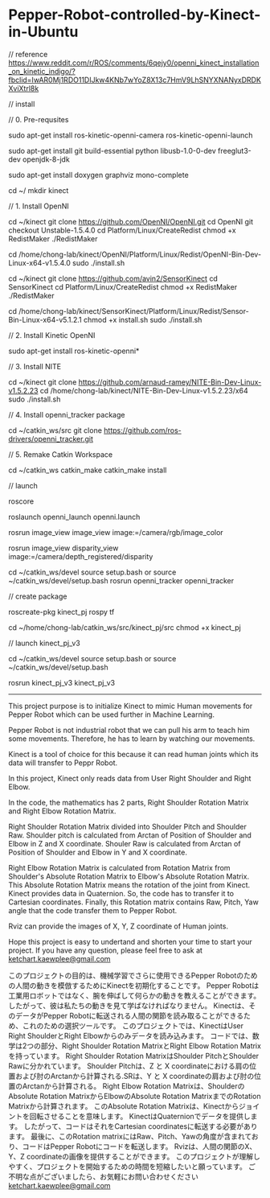# Pepper-Robot-controlled-by-Kinect-in-Ubuntu
// reference https://www.reddit.com/r/ROS/comments/6qejy0/openni_kinect_installation_on_kinetic_indigo/?fbclid=IwAR0Mj1RDO11DIJkw4KNb7wYoZ8X13c7HmV9LhSNYXNANyxDRDKXviXtrl8k

// install

// 0. Pre-requsites

sudo apt-get install ros-kinetic-openni-camera ros-kinetic-openni-launch

sudo apt-get install git build-essential python libusb-1.0-0-dev freeglut3-dev openjdk-8-jdk

sudo apt-get install doxygen graphviz mono-complete

cd ~/
mkdir kinect

// 1. Install OpenNI

cd ~/kinect
git clone https://github.com/OpenNI/OpenNI.git
cd OpenNI
git checkout Unstable-1.5.4.0
cd Platform/Linux/CreateRedist
chmod +x RedistMaker
./RedistMaker

cd /home/chong-lab/kinect/OpenNI/Platform/Linux/Redist/OpenNI-Bin-Dev-Linux-x64-v1.5.4.0
sudo ./install.sh

cd ~/kinect
git clone https://github.com/avin2/SensorKinect
cd SensorKinect
cd Platform/Linux/CreateRedist
chmod +x RedistMaker
./RedistMaker

cd /home/chong-lab/kinect/SensorKinect/Platform/Linux/Redist/Sensor-Bin-Linux-x64-v5.1.2.1
chmod +x install.sh
sudo ./install.sh

// 2. Install Kinetic OpenNI

sudo apt-get install ros-kinetic-openni*

// 3. Install NITE

cd ~/kinect
git clone https://github.com/arnaud-ramey/NITE-Bin-Dev-Linux-v1.5.2.23
cd /home/chong-lab/kinect/NITE-Bin-Dev-Linux-v1.5.2.23/x64
sudo ./install.sh

// 4. Install openni_tracker package

cd ~/catkin_ws/src
git clone https://github.com/ros-drivers/openni_tracker.git

// 5. Remake Catkin Workspace

cd ~/catkin_ws
catkin_make
catkin_make install

// launch

roscore

roslaunch openni_launch openni.launch

rosrun image_view image_view image:=/camera/rgb/image_color

rosrun image_view disparity_view image:=/camera/depth_registered/disparity

cd ~/catkin_ws/devel
source setup.bash 
or 
source ~/catkin_ws/devel/setup.bash
rosrun openni_tracker openni_tracker

// create package

roscreate-pkg kinect_pj rospy tf

cd ~/home/chong-lab/catkin_ws/src/kinect_pj/src
chmod +x kinect_pj

// launch kinect_pj_v3

cd ~/catkin_ws/devel
source setup.bash 
or 
source ~/catkin_ws/devel/setup.bash

rosrun kinect_pj_v3 kinect_pj_v3

********************************************************************************************************************

This project purpose is to initialize Kinect to mimic Human movements for Pepper Robot which can be used further in Machine Learning. 

Pepper Robot is not industrial robot that we can pull his arm to teach him some movements. Therefore, he has to learn by watching our movements.

Kinect is a tool of choice for this because it can read human joints which its data will transfer to Peppr Robot.

In this project, Kinect only reads data from User Right Shoulder and Right Elbow.

In the code, the mathematics has 2 parts, Right Shoulder Rotation Matrix and Right Elbow Rotation Matrix.

Right Shoulder Rotation Matrix divided into Shoulder Pitch and Shoulder Raw. Shoulder pitch is calculated from Arctan of Position of Shoulder and Elbow in Z and X coordinate. Shouler Raw is calculated from Arctan of Position of Shoulder and Elbow in Y and X coordinate.

Right Elbow Rotation Matrix is calculated from Rotation Matrix from Shoulder's Absolute Rotation Matrix to Elbow's Absolute Rotation Matrix. This Absolute Rotation Matrix means the rotation of the joint from Kinect. Kinect provides data in Quaternion. So, the code has to transfer it to Cartesian coordinates. Finally, this Rotation matrix contains Raw, Pitch, Yaw angle that the code transfer them to Pepper Robot.

Rviz can provide the images of X, Y, Z coordinate of Human joints.

Hope this project is easy to undertand and shorten your time to start your project.
If you have any question, please feel free to ask at
ketchart.kaewplee@gmail.com

このプロジェクトの目的は、機械学習でさらに使用できるPepper Robotのための人間の動きを模倣するためにKinectを初期化することです。
Pepper Robotは工業用ロボットではなく、腕を伸ばして何らかの動きを教えることができます。 したがって、彼は私たちの動きを見て学ばなければなりません。
Kinectは、そのデータがPepper Robotに転送される人間の関節を読み取ることができるため、これのための選択ツールです。
このプロジェクトでは、KinectはUser Right ShoulderとRight Elbowからのみデータを読み込みます。
コードでは、数学は2つの部分、Right Shoulder Rotation MatrixとRight Elbow Rotation Matrixを持っています。
Right Shoulder Rotation MatrixはShoulder PitchとShoulder Rawに分かれています。 Shoulder Pitchは、Z と X coordinateにおける肩の位置および肘のArctanから計算される.SRは、Y と X coordinateの肩および肘の位置のArctanから計算される。
Right Elbow Rotation Matrixは、ShoulderのAbsolute Rotation MatrixからElbowのAbsolute Rotation MatrixまでのRotation Matrixから計算されます。 このAbsolute Rotation Matrixは、Kinectからジョイントを回転させることを意味します。 KinectはQuaternionでデータを提供します。 したがって、コードはそれをCartesian coordinatesに転送する必要があります。 最後に、このRotation matrixにはRaw、Pitch、Yawの角度が含まれており、コードはPepper Robotにコードを転送します。
Rvizは、人間の関節のX、Y、Z coordinateの画像を提供することができます。
このプロジェクトが理解しやすく、プロジェクトを開始するための時間を短縮したいと願っています。
ご不明な点がございましたら、お気軽にお問い合わせください
ketchart.kaewplee@gmail.com
